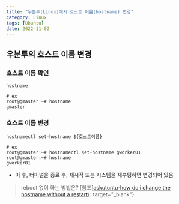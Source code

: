 ```yaml
---
title: "우분투(Linux)에서 호스트 이름(hostname) 변경"
category: Linux
tags: [Ubuntu]
date: 2022-11-02
---
```


우분투의 호스트 이름 변경
------

### 호스트 이름 확인  
```shell
hostname

# ex
root@gmaster:~# hostname
gmaster
```

### 호스트 이름 변경  
```shell
hostnamectl set-hostname ${호스트이름}

# ex
root@gmaster:~# hostnamectl set-hostname gworker01
root@gmaster:~# hostname
gworker01
```  
- 이 후, 터미널을 종료 후, 재시작 또는 시스템을 재부팅하면 변경되어 있음

> reboot 없이 하는 방법은?
[참조][askutuntu-how do i change the hostname without a restart](https://askubuntu.com/questions/87665/how-do-i-change-the-hostname-without-a-restart){: target="_blank"} 
